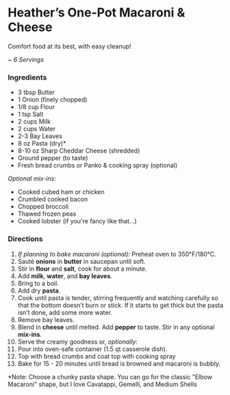 # Heather’s One-Pot Macaroni & Cheese

Comfort food at its best, with easy cleanup!

*~ 6 Servings*	

### Ingredients
- 3 tbsp Butter	
- 1 Onion (finely chopped)	
- 1/8 cup Flour	
- 1 tsp Salt	
- 2 cups Milk	
- 2 cups Water	
- 2-3 Bay Leaves	
- 8 oz Pasta (dry)*	
- 8-10 oz Sharp Cheddar Cheese (shredded)	
- Ground pepper (to taste)	
- Fresh bread crumbs or Panko & cooking spray (optional)	

*Optional mix-ins:*
* Cooked cubed ham or chicken
* Crumbled cooked bacon
* Chopped broccoli
* Thawed frozen peas
* Cooked lobster (if you're fancy like that...)

### Directions

1.	*If planning to bake macaroni (optional):* Preheat oven to 350°F/180°C.
2.	Sauté **onions** in **butter** in saucepan until soft.
3.	Stir in **flour** and **salt**, cook for about a minute.
4.	Add **milk**, **water**, and **bay leaves**.
5.	Bring to a boil.
6.	Add dry **pasta**.
7.	Cook until pasta is tender, stirring frequently and watching carefully so that the bottom doesn’t burn or stick. If it starts to get thick but the pasta isn’t done, add some more water. 
8.	Remove bay leaves.
9.	Blend in **cheese** until melted. Add **pepper** to taste. Stir in any optional **mix-ins**.
10.	Serve the creamy goodness or, *optionally:*
11.	Pour into oven-safe container (1.5 qt casserole dish).
12.	Top with bread crumbs and coat top with cooking spray
13.	Bake for 15 - 20 minutes until bread is browned and macaroni is bubbly.

*Note: Choose a chunky pasta shape. You can go for the classic "Elbow Macaroni" shape, but I love Cavatappi, Gemelli, and Medium Shells
